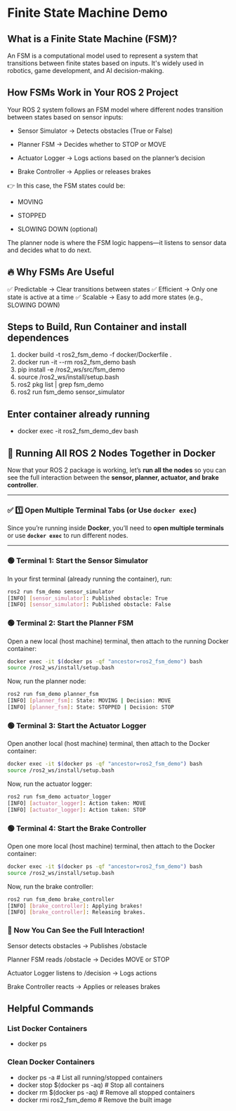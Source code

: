 # Finite State Machine Demo

## What is a Finite State Machine (FSM)?

An FSM is a computational model used to represent a system that transitions between finite states based on inputs. It's widely used in robotics, game development, and AI decision-making.

## How FSMs Work in Your ROS 2 Project

Your ROS 2 system follows an FSM model where different nodes transition between states based on sensor inputs:

- Sensor Simulator → Detects obstacles (True or False)

- Planner FSM → Decides whether to STOP or MOVE

- Actuator Logger → Logs actions based on the planner’s decision

- Brake Controller → Applies or releases brakes

👉 In this case, the FSM states could be:

- MOVING

- STOPPED

- SLOWING DOWN (optional)

The planner node is where the FSM logic happens—it listens to sensor data and decides what to do next.

## 🔥 Why FSMs Are Useful

✅ Predictable → Clear transitions between states
✅ Efficient → Only one state is active at a time
✅ Scalable → Easy to add more states (e.g., SLOWING DOWN)

## Steps to Build, Run Container and install dependences

1. docker build -t ros2_fsm_demo -f docker/Dockerfile .
2. docker run -it --rm ros2_fsm_demo bash
3. pip install -e /ros2_ws/src/fsm_demo
4. source /ros2_ws/install/setup.bash
5. ros2 pkg list | grep fsm_demo
6. ros2 run fsm_demo sensor_simulator

## Enter container already running
- docker exec -it ros2_fsm_demo_dev bash

## 🚀 Running All ROS 2 Nodes Together in Docker

Now that your ROS 2 package is working, let’s **run all the nodes** so you can see the full interaction between the **sensor, planner, actuator, and brake controller**.

---

### ✅ 1️⃣ Open Multiple Terminal Tabs (or Use `docker exec`)

Since you’re running inside **Docker**, you’ll need to **open multiple terminals** or use **`docker exec`** to run different nodes.

---

### 🟢 **Terminal 1: Start the Sensor Simulator**

In your first terminal (already running the container), run:

```bash
ros2 run fsm_demo sensor_simulator
[INFO] [sensor_simulator]: Published obstacle: True
[INFO] [sensor_simulator]: Published obstacle: False
```

### 🟢 Terminal 2: Start the Planner FSM

Open a new local (host machine) terminal, then attach to the running Docker container:

```bash
docker exec -it $(docker ps -qf "ancestor=ros2_fsm_demo") bash
source /ros2_ws/install/setup.bash
```

Now, run the planner node:

```bash
ros2 run fsm_demo planner_fsm
[INFO] [planner_fsm]: State: MOVING | Decision: MOVE
[INFO] [planner_fsm]: State: STOPPED | Decision: STOP
```

### 🟢 Terminal 3: Start the Actuator Logger

Open another local (host machine) terminal, then attach to the Docker container:

```bash
docker exec -it $(docker ps -qf "ancestor=ros2_fsm_demo") bash
source /ros2_ws/install/setup.bash
```

Now, run the actuator logger:

```bash
ros2 run fsm_demo actuator_logger
[INFO] [actuator_logger]: Action taken: MOVE
[INFO] [actuator_logger]: Action taken: STOP
```

### 🟢 Terminal 4: Start the Brake Controller

Open one more local (host machine) terminal, then attach to the Docker container:

```bash
docker exec -it $(docker ps -qf "ancestor=ros2_fsm_demo") bash
source /ros2_ws/install/setup.bash
```

Now, run the brake controller:

```bash
ros2 run fsm_demo brake_controller
[INFO] [brake_controller]: Applying brakes!
[INFO] [brake_controller]: Releasing brakes.
```

### 🎯 Now You Can See the Full Interaction!

Sensor detects obstacles → Publishes /obstacle

Planner FSM reads /obstacle → Decides MOVE or STOP

Actuator Logger listens to /decision → Logs actions

Brake Controller reacts → Applies or releases brakes

## Helpful Commands

### List Docker Containers

- docker ps

### Clean Docker Containers

- docker ps -a # List all running/stopped containers
- docker stop $(docker ps -aq) # Stop all containers
- docker rm $(docker ps -aq) # Remove all stopped containers
- docker rmi ros2_fsm_demo # Remove the built image
